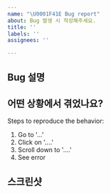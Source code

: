 ```yaml
---
name: "\U0001F41E Bug report"
about: Bug 발생 시 작성해주세요.
title: ''
labels: ''
assignees: ''

---
```


## Bug 설명
<!--발생한 bug를 작성해주세요.-->

## 어떤 상황에서 겪었나요?
Steps to reproduce the behavior:
1. Go to '...'
2. Click on '....'
3. Scroll down to '....'
4. See error

## 스크린샷
